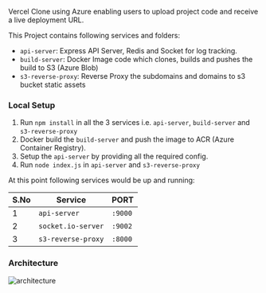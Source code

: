 Vercel Clone using Azure enabling users to upload project code and receive a live deployment URL.

This Project contains following services and folders:

- `api-server`: Express API Server, Redis and Socket for log tracking.
- `build-server`: Docker Image code which clones, builds and pushes the build to S3 (Azure Blob)
- `s3-reverse-proxy`: Reverse Proxy the subdomains and domains to s3 bucket static assets

### Local Setup

1. Run `npm install` in all the 3 services i.e. `api-server`, `build-server` and `s3-reverse-proxy`
2. Docker build the `build-server` and push the image to ACR (Azure Container Registry).
3. Setup the `api-server` by providing all the required config.
4. Run `node index.js` in `api-server` and `s3-reverse-proxy`

At this point following services would be up and running:

| S.No | Service            | PORT    |
| ---- | ------------------ | ------- |
| 1    | `api-server`       | `:9000` |
| 2    | `socket.io-server` | `:9002` |
| 3    | `s3-reverse-proxy` | `:8000` |

### Architecture
![architecture](https://github.com/Ayt1da/Vercel-clone/assets/61749332/017eaa33-4589-4155-89cd-04275f7f3d5f)

